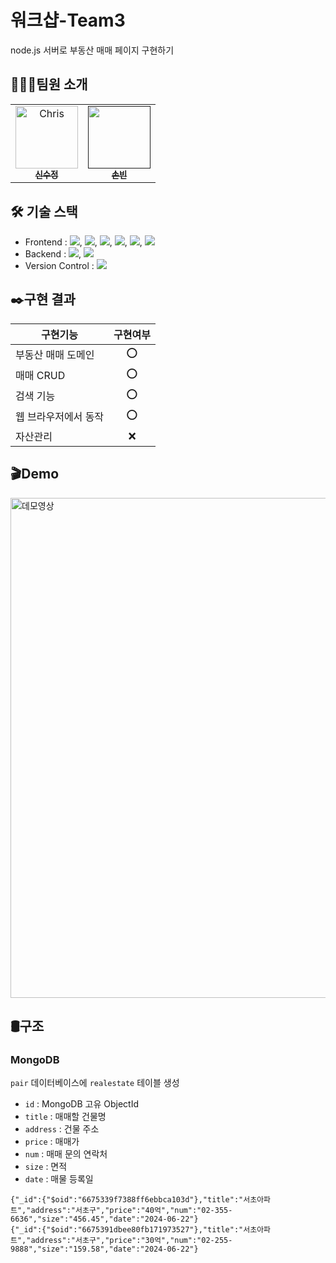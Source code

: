 # 워크샵-Team3
node.js 서버로 부동산 매매 페이지 구현하기

## 👨🏼‍💻팀원 소개
<table>
  <tbody>
    <tr>
      <td align="center"><a href="https://github.com/soojung318"><img src="https://avatars.githubusercontent.com/u/106755183?v=4" width="100px" alt="Chris"/><br /><sub><b>신수정 </b></sub></a><br /></td>
      <td align="center"><a href=""><img src="" width="100px;" alt=""/><br /><sub><b>손빈 </b></sub></a><br /></td>
     <tr/>
  </tbody>
</table>

## 🛠️ 기술 스택
- Frontend : <img src="https://img.shields.io/badge/HTML5-E34F26?style=flat&logo=HTML5&logoColor=white"/>, <img src="https://img.shields.io/badge/CSS3-1572B6?style=flat&logo=CSS3&logoColor=white"/>, <img src="https://img.shields.io/badge/JSON-000000?style=flat&logo=JSON&logoColor=white"/>, <img src="https://img.shields.io/badge/JavaScript-F7DF1E?style=flat&logo=JavaScript&logoColor=white"/>, <img src="https://img.shields.io/badge/jQuery-0769AD?style=flat&logo=jQuery&logoColor=white"/>, <img src="https://img.shields.io/badge/Bootstrap-7952B3?style=flat&logo=Bootstrap&logoColor=white"/>
- Backend :  <img src="https://img.shields.io/badge/Node.js-339933?style=flat&logo=Node.js&logoColor=white"/>, <img src="https://img.shields.io/badge/mongoDB-47A248?style=flat&logo=MongoDB&logoColor=white"/>
- Version Control : <img src="https://img.shields.io/badge/GitHub-181717?style=flat&logo=GitHub&logoColor=white"/>

## ✒️구현 결과
|구현기능|구현여부|
|------|:---:|
|부동산 매매 도메인|⭕|
|매매 CRUD|⭕|
|검색 기능|⭕|
|웹 브라우저에서 동작|⭕|
|자산관리|❌|

## 🎬Demo
<img src="https://github.com/soojung318/Team3/assets/106755183/1c225f1e-0a3b-4a0f-bff6-7c2e1c6f897d" width="800" alt="데모영상"/>

<!--#### 매물 등록
![team3_input](https://github.com/soojung318/Team3/assets/106755183/f0ca1228-b9ed-473b-bc9e-e94fb2eeff09)
#### 매물 정보 수정
![team3_update](https://github.com/soojung318/Team3/assets/106755183/bfb1ccdf-6d2d-40cd-ae34-dfe022f9d514)
#### 매물 검색
![team3_search](https://github.com/soojung318/Team3/assets/106755183/8cb63ec6-9265-484a-95fb-620faa563969)
#### 매수
![team3_delete](https://github.com/soojung318/Team3/assets/106755183/0291f5fa-2695-4d28-804c-78bb25c2d875)
-->

## 🛢️구조
### MongoDB
`pair` 데이터베이스에 `realestate` 테이블 생성
- `id` : MongoDB 고유 ObjectId
- `title` : 매매할 건물명
- `address` : 건물 주소
- `price` : 매매가
- `num` : 매매 문의 연락처
- `size` : 면적
- `date` : 매물 등록일
```
{"_id":{"$oid":"6675339f7388ff6ebbca103d"},"title":"서초아파트","address":"서초구","price":"40억","num":"02-355-6636","size":"456.45","date":"2024-06-22"}
{"_id":{"$oid":"6675391dbee80fb171973527"},"title":"서초아파트","address":"서초구","price":"30억","num":"02-255-9888","size":"159.58","date":"2024-06-22"}
```

